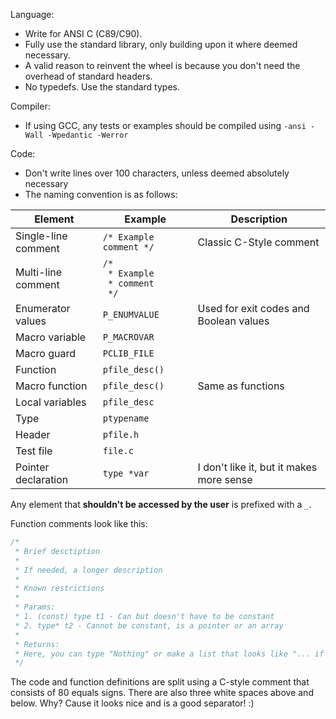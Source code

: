 Language:

- Write for ANSI C (C89/C90).
- Fully use the standard library, only building upon it where deemed necessary.
- A valid reason to reinvent the wheel is because you don't need the overhead of standard headers.
- No typedefs. Use the standard types.

Compiler:

- If using GCC, any tests or examples should be compiled using `-ansi -Wall -Wpedantic -Werror`

Code:

- Don't write lines over 100 characters, unless deemed absolutely necessary
- The naming convention is as follows:

<!-- TODO: Ifs, function brackets -->
| Element | Example | Description |
| - | - | - |
| Single-line comment | `/* Example comment */` | Classic C-Style comment |
| Multi-line comment | `/*` <br> ` * Example`  <br> ` * comment` <br> ` */` | |
| Enumerator values | `P_ENUMVALUE` | Used for exit codes and Boolean values |
| Macro variable | `P_MACROVAR` | |
| Macro guard | `PCLIB_FILE` | |
| Function | `pfile_desc()` | |
| Macro function | `pfile_desc()` | Same as functions |
| Local variables | `pfile_desc` | |
| Type | `ptypename` | |
| Header | `pfile.h` | |
| Test file | `file.c` | |
| Pointer declaration | `type *var` | I don't like it, but it makes more sense |

<!-- TODO: Make this more apparent! -->
Any element that __shouldn't be accessed by the user__ is prefixed with a `_`.

Function comments look like this:

```c
/*
 * Brief desctiption
 *
 * If needed, a longer description
 *
 * Known restrictions
 *
 * Params:
 * 1. (const) type t1 - Can but doesn't have to be constant
 * 2. type* t2 - Cannot be constant, is a pointer or an array
 *
 * Returns:
 * Here, you can type "Nothing" or make a list that looks like "... if ..."
 */
```

The code and function definitions are split using a C-style comment
that consists of 80 equals signs.
There are also three white spaces above and below.
Why? Cause it looks nice and is a good separator! :)